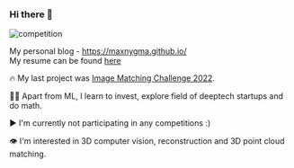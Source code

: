 ### Hi there 👋

![competition](https://road-to-kaggle-grandmaster.vercel.app/api/badges/dwdkills/competition)
<!-- ![dataset](https://road-to-kaggle-grandmaster.vercel.app/api/badges/dwdkills/dataset)
![notebook](https://road-to-kaggle-grandmaster.vercel.app/api/badges/dwdkills/notebook)
![discussion](https://road-to-kaggle-grandmaster.vercel.app/api/badges/dwdkills/discussion) -->

My personal blog - https://maxnygma.github.io/
<br>
My resume can be found [here](https://cutt.ly/xQNoKA5)

🔥 My last project was [Image Matching Challenge 2022]([https://github.com/RadmirZ/End2End-HTR-Pipeline](https://www.kaggle.com/competitions/image-matching-challenge-2022/discussion/328803#1809825)).


👨‍💻 Apart from ML, I learn to invest, explore field of deeptech startups and do math. 


▶️ I'm currently not participating in any competitions :) 


👁️ I'm interested in 3D computer vision, reconstruction and 3D point cloud matching.  


